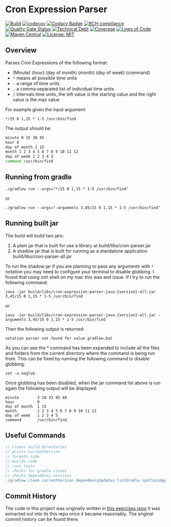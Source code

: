 # Cron Expression Parser

[![Build](https://github.com/michaelruocco/cron-expression-parser-java/workflows/pipeline/badge.svg)](https://github.com/michaelruocco/cron-expression-parser-java/actions)
[![codecov](https://codecov.io/gh/michaelruocco/cron-expression-parser-java/branch/master/graph/badge.svg?token=FWDNP534O7)](https://codecov.io/gh/michaelruocco/cron-expression-parser-java)
[![Codacy Badge](https://app.codacy.com/project/badge/Grade/272889cf707b4dcb90bf451392530794)](https://www.codacy.com/gh/michaelruocco/cron-expression-parser-java/dashboard?utm_source=github.com&amp;utm_medium=referral&amp;utm_content=michaelruocco/cron-expression-parser-java&amp;utm_campaign=Badge_Grade)
[![BCH compliance](https://bettercodehub.com/edge/badge/michaelruocco/cron-expression-parser-java?branch=master)](https://bettercodehub.com/)
[![Quality Gate Status](https://sonarcloud.io/api/project_badges/measure?project=michaelruocco_cron-expression-parser-java&metric=alert_status)](https://sonarcloud.io/dashboard?id=michaelruocco_cron-expression-parser-java)
[![Technical Debt](https://sonarcloud.io/api/project_badges/measure?project=michaelruocco_cron-expression-parser-java&metric=sqale_index)](https://sonarcloud.io/dashboard?id=michaelruocco_cron-expression-parser-java)
[![Coverage](https://sonarcloud.io/api/project_badges/measure?project=michaelruocco_cron-expression-parser-java&metric=coverage)](https://sonarcloud.io/dashboard?id=michaelruocco_cron-expression-parser-java)
[![Lines of Code](https://sonarcloud.io/api/project_badges/measure?project=michaelruocco_cron-expression-parser-java&metric=ncloc)](https://sonarcloud.io/dashboard?id=michaelruocco_cron-expression-parser-java)
[![Maven Central](https://img.shields.io/maven-central/v/com.github.michaelruocco/cron-expression-parser-java.svg?label=Maven%20Central)](https://search.maven.org/search?q=g:%22com.github.michaelruocco%22%20AND%20a:%22cron-expression-parser-java%22)
[![License: MIT](https://img.shields.io/badge/License-MIT-yellow.svg)](https://opensource.org/licenses/MIT)

## Overview

Parses Cron Expressions of the following format:

*   (Minute) (hour) (day of month) (month) (day of week) (command)
*   `*` means all possible time units
*   `-` a range of time units
*   `,` a comma separated list of individual time units
*   `/` intervals time units, the left value is the starting value and the right value is the max value

For example given the input argument:

`*/15 0 1,15 * 1-5 /usr/bin/find`

The output should be:

```bash
minute 0 15 30 45
hour 0
day of month 1 15
month 1 2 3 4 5 6 7 8 9 10 11 12
day of week 1 2 3 4 5
command /usr/bin/find
```

## Running from gradle

`./gradlew run --args="*/15 0 1,15 * 1-5 /usr/bin/find"`

or

`./gradlew run --args="-arguments 3,45/15 0 1,15 * 1-5 /usr/bin/find"`

## Running built jar

The build will build two jars:

1.  A plain jar that is built for use a library at build/libs/cron-parser.jar
2.  A shadow jar that is built for running as a standalone application build/libs/cron-parser-all.jar

To run the shadow jar if you are planning to pass any arguments with `*` notation you may
need to configure your terminal to disable globbing. I found that using zsh shell on my mac this was
and issue. If I try to run the following command:

`java -jar build/libs/cron-expression-parser-java-{version}-all.jar 3,45/15 0 1,15 * 1-5 /usr/bin/find`

or

`java -jar build/libs/cron-expression-parser-java-{version}-all.jar -arguments 3,45/15 0 1,15 * 1-5 /usr/bin/find`

Then the following output is returned:

`notation parser not found for value gradlew.bat`

As you can see the * command has been expanded to include all the files and folders
from the current directory where the command is being run from. This can be fixed by
running the following command to disable globbing:

`set -o noglob`

Once globbing has been disabled, when the jar command list above is run again the following output will
be displayed:

```shell
minute        3 18 33 45 48
hour          0
day of month  1 15
month         1 2 3 4 5 6 7 8 9 10 11 12
day of week   1 2 3 4 5
command       /usr/bin/find
```

## Useful Commands

```gradle
// cleans build directories
// prints currentVersion
// formats code
// builds code
// runs tests
// checks for gradle issues
// checks dependency versions
./gradlew clean currentVersion dependencyUpdates lintGradle spotlessApply build
```

## Commit History

The code in this project was originally written in [this exercises repo](https://github.com/michaelruocco/exercises)
it was extracted out into its this repo once it became reasonably. The original commit history can be found there.